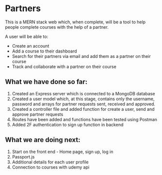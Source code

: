 # Partners

This is a MERN stack web which, when complete, will be a tool to help people complete courses with the help of a partner. 

A user will be able to: 
 - Create an account
 - Add a course to their dashboard 
 - Search for their partners via email and add them as a partner on their course
 - Track and collaborate with a partner on their course

## What we have done so far:
1. Created an Express server which is connected to a MongoDB database
2. Created a user model which, at this stage, contains only the username, password and arrays for partner requests sent, received and approved. 
3. Created a controller file and added function for create a user, send and approve partner requests
4. Routes have been added and functions have been tested using Postman
5. Added 2F authentication to sign up function in backend

## What we are doing next:
1. Start on the front end - Home page, sign up, log in
2. Passport.js
3. Additional details for each user profile
4. Connection to courses with udemy api
